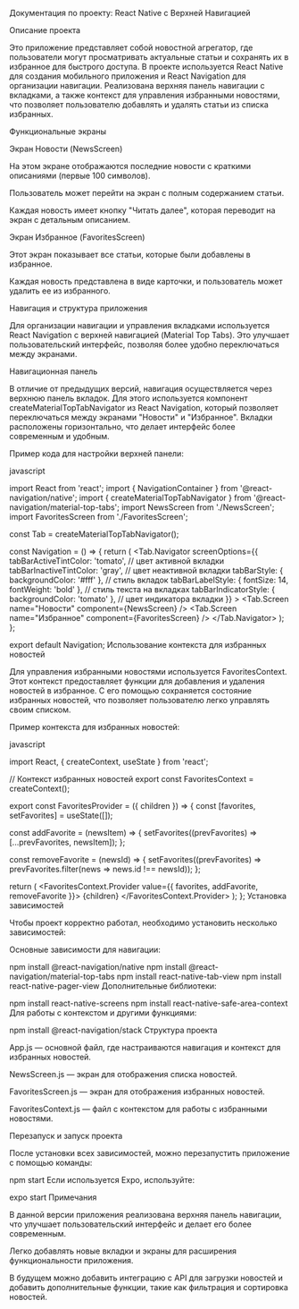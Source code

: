 Документация по проекту: React Native с Верхней Навигацией

Описание проекта

Это приложение представляет собой новостной агрегатор, где пользователи могут просматривать актуальные статьи и сохранять их в избранное для быстрого доступа. В проекте используется React Native для создания мобильного приложения и React Navigation для организации навигации. Реализована верхняя панель навигации с вкладками, а также контекст для управления избранными новостями, что позволяет пользователю добавлять и удалять статьи из списка избранных.

Функциональные экраны

Экран Новости (NewsScreen)

На этом экране отображаются последние новости с краткими описаниями (первые 100 символов).

Пользователь может перейти на экран с полным содержанием статьи.

Каждая новость имеет кнопку "Читать далее", которая переводит на экран с детальным описанием.

Экран Избранное (FavoritesScreen)

Этот экран показывает все статьи, которые были добавлены в избранное.

Каждая новость представлена в виде карточки, и пользователь может удалить ее из избранного.

Навигация и структура приложения

Для организации навигации и управления вкладками используется React Navigation с верхней навигацией (Material Top Tabs). Это улучшает пользовательский интерфейс, позволяя более удобно переключаться между экранами.

Навигационная панель

В отличие от предыдущих версий, навигация осуществляется через верхнюю панель вкладок. Для этого используется компонент createMaterialTopTabNavigator из React Navigation, который позволяет переключаться между экранами "Новости" и "Избранное". Вкладки расположены горизонтально, что делает интерфейс более современным и удобным.

Пример кода для настройки верхней панели:

javascript


import React from 'react';
import { NavigationContainer } from '@react-navigation/native';
import { createMaterialTopTabNavigator } from '@react-navigation/material-top-tabs';
import NewsScreen from './NewsScreen';
import FavoritesScreen from './FavoritesScreen';

const Tab = createMaterialTopTabNavigator();

const Navigation = () => {
  return (
    <Tab.Navigator
      screenOptions={{
        tabBarActiveTintColor: 'tomato',  // цвет активной вкладки
        tabBarInactiveTintColor: 'gray',  // цвет неактивной вкладки
        tabBarStyle: { backgroundColor: '#fff' },  // стиль вкладок
        tabBarLabelStyle: { fontSize: 14, fontWeight: 'bold' },  // стиль текста на вкладках
        tabBarIndicatorStyle: { backgroundColor: 'tomato' },  // цвет индикатора вкладки
      }}
    >
      <Tab.Screen name="Новости" component={NewsScreen} />
      <Tab.Screen name="Избранное" component={FavoritesScreen} />
    </Tab.Navigator>
  );
};

export default Navigation;
Использование контекста для избранных новостей

Для управления избранными новостями используется FavoritesContext. Этот контекст предоставляет функции для добавления и удаления новостей в избранное. С его помощью сохраняется состояние избранных новостей, что позволяет пользователю легко управлять своим списком.

Пример контекста для избранных новостей:

javascript


import React, { createContext, useState } from 'react';

// Контекст избранных новостей
export const FavoritesContext = createContext();

export const FavoritesProvider = ({ children }) => {
  const [favorites, setFavorites] = useState([]);

  const addFavorite = (newsItem) => {
    setFavorites((prevFavorites) => [...prevFavorites, newsItem]);
  };

  const removeFavorite = (newsId) => {
    setFavorites((prevFavorites) => prevFavorites.filter(news => news.id !== newsId));
  };

  return (
    <FavoritesContext.Provider value={{ favorites, addFavorite, removeFavorite }}>
      {children}
    </FavoritesContext.Provider>
  );
};
Установка зависимостей

Чтобы проект корректно работал, необходимо установить несколько зависимостей:

Основные зависимости для навигации:




npm install @react-navigation/native
npm install @react-navigation/material-top-tabs
npm install react-native-tab-view
npm install react-native-pager-view
Дополнительные библиотеки:




npm install react-native-screens
npm install react-native-safe-area-context
Для работы с контекстом и другими функциями:




npm install @react-navigation/stack
Структура проекта

App.js — основной файл, где настраиваются навигация и контекст для избранных новостей.

NewsScreen.js — экран для отображения списка новостей.

FavoritesScreen.js — экран для отображения избранных новостей.

FavoritesContext.js — файл с контекстом для работы с избранными новостями.

Перезапуск и запуск проекта

После установки всех зависимостей, можно перезапустить приложение с помощью команды:




npm start
Если используется Expo, используйте:




expo start
Примечания

В данной версии приложения реализована верхняя панель навигации, что улучшает пользовательский интерфейс и делает его более современным.

Легко добавлять новые вкладки и экраны для расширения функциональности приложения.

В будущем можно добавить интеграцию с API для загрузки новостей и добавить дополнительные функции, такие как фильтрация и сортировка новостей.
